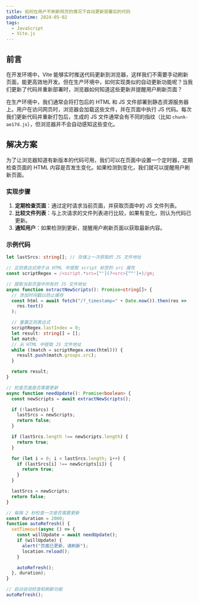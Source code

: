```yaml
---
title: 如何在用户不刷新网页的情况下自动更新部署后的代码
pubDatetime: 2024-05-02
tags:
  - JavaScript
  - Vite.js
---
```


## 前言

在开发环境中，Vite 能够实时推送代码更新到浏览器，这样我们不需要手动刷新页面，能更高效地开发。但在生产环境中，如何实现类似的自动更新功能呢？当我们更新了代码并重新部署时，浏览器如何知道这些更新并提醒用户刷新页面？

在生产环境中，我们通常会将打包后的 HTML 和 JS 文件部署到静态资源服务器上。用户在访问网页时，浏览器会加载这些文件，并在页面中执行 JS 代码。每次我们更新代码并重新打包后，生成的 JS 文件通常会有不同的指纹（比如 `chunk-ae17d.js`），但浏览器并不会自动感知这些变化。

## 解决方案

为了让浏览器知道有新版本的代码可用，我们可以在页面中设置一个定时器，定期检查页面的 HTML 内容是否发生变化。如果检测到变化，我们就可以提醒用户刷新页面。

### 实现步骤

1. **定期检查页面**：通过定时请求当前页面，并获取页面中的 JS 文件列表。
2. **比较文件列表**：与上次请求的文件列表进行比较，如果有变化，则认为代码已更新。
3. **通知用户**：如果检测到更新，提醒用户刷新页面以获取最新内容。

### 示例代码

```ts
let lastSrcs: string[]; // 存储上一次获取的 JS 文件地址

// 正则表达式用于从 HTML 中提取 script 标签的 src 属性
const scriptRegex = /<script.*src=["'](?<src>[^"']+)/gm;

// 提取当前页面中所有的 JS 文件地址
async function extractNewScripts(): Promise<string[]> {
  // 添加时间戳以防止缓存
  const html = await fetch("/?_timestamp=" + Date.now()).then(res =>
    res.text()
  );

  // 重置正则表达式
  scriptRegex.lastIndex = 0;
  let result: string[] = [];
  let match;
  // 从 HTML 中提取 JS 文件地址
  while ((match = scriptRegex.exec(html))) {
    result.push(match.groups.src);
  }

  return result;
}

// 检查页面是否需要更新
async function needUpdate(): Promise<boolean> {
  const newScripts = await extractNewScripts();

  if (!lastSrcs) {
    lastSrcs = newScripts;
    return false;
  }

  if (lastSrcs.length !== newScripts.length) {
    return true;
  }

  for (let i = 0; i < lastSrcs.length; i++) {
    if (lastSrcs[i] !== newScripts[i]) {
      return true;
    }
  }

  lastSrcs = newScripts;
  return false;
}

// 每隔 2 秒检查一次是否需要更新
const duration = 2000;
function autoRefresh() {
  setTimeout(async () => {
    const willUpdate = await needUpdate();
    if (willUpdate) {
      alert("页面已更新，请刷新");
      location.reload();
    }

    autoRefresh();
  }, duration);
}

// 启动自动检查和刷新功能
autoRefresh();
```
